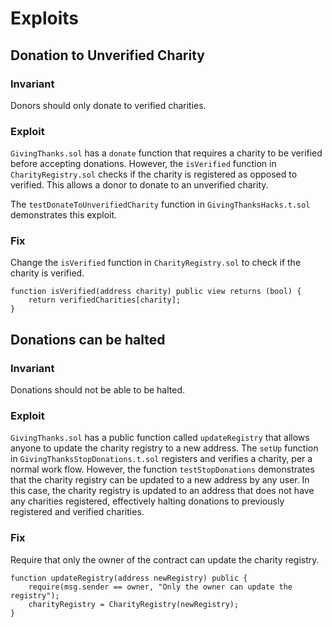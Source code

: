 # Exploits

## Donation to Unverified Charity

### Invariant

Donors should only donate to verified charities.

### Exploit

 `GivingThanks.sol` has a `donate` function that requires a charity to be verified before accepting donations. However, the `isVerified` function in `CharityRegistry.sol` checks if the charity is registered as opposed to verified. This allows a donor to donate to an unverified charity.

 The `testDonateToUnverifiedCharity` function in `GivingThanksHacks.t.sol` demonstrates this exploit.

### Fix

Change the `isVerified` function in `CharityRegistry.sol` to check if the charity is verified.

```solidity
function isVerified(address charity) public view returns (bool) {
    return verifiedCharities[charity];
}
```

## Donations can be halted

### Invariant

Donations should not be able to be halted.

### Exploit

`GivingThanks.sol` has a public function called `updateRegistry` that allows anyone to update the charity registry to a new address. The `setUp` function in `GivingThanksStopDonations.t.sol` registers and verifies a charity, per a normal work flow. However, the function `testStopDonations` demonstrates that the charity registry can be updated to a new address by any user. In this case, the charity registry is updated to an address that does not have any charities registered, effectively halting donations to previously registered and verified charities.

### Fix

Require that only the owner of the contract can update the charity registry.

```solidity
function updateRegistry(address newRegistry) public {
    require(msg.sender == owner, "Only the owner can update the registry");
    charityRegistry = CharityRegistry(newRegistry);
}
```
